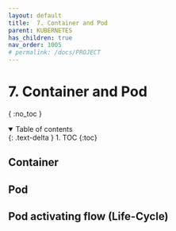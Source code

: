 ```yaml
---
layout: default
title:  7. Container and Pod
parent: KUBERNETES
has_children: true
nav_order: 1005
# permalink: /docs/PROJECT
---
```


# 7. Container and Pod

{ :no_toc }

<details open markdown="block">  
  <summary>
    Table of contents
  </summary>
  {: .text-delta }
1. TOC  
{:toc}
</details>

## Container  

## Pod

## Pod activating flow (Life-Cycle)

## 
